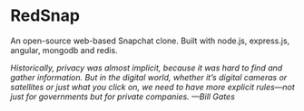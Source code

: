 # RedSnap
An open-source web-based Snapchat clone. Built with node.js, express.js, angular, mongodb and redis.

*Historically, privacy was almost implicit, because it was hard to find and gather information. But in the digital world, whether it’s digital cameras or satellites or just what you click on, we need to have more explicit rules—not just for governments but for private companies. —Bill Gates*
